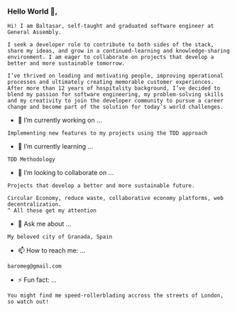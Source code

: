 ### Hello World 👋,
```
Hi! I am Baltasar, self-taught and graduated software engineer at General Assembly.

I seek a developer role to contribute to both sides of the stack, share my ideas, and grow in a continued-learning and knowledge-sharing environment. I am eager to collaborate on projects that develop a better and more sustainable tomorrow.

I’ve thrived on leading and motivating people, improving operational processes and ultimately creating memorable customer experiences. After more than 12 years of hospitality background, I’ve decided to blend my passion for software engineering, my problem-solving skills and my creativity to join the developer community to pursue a career change and become part of the solution for today’s world challenges.

```
- 🔭 I’m currently working on ...
```
Implementing new features to my projects using the TDD approach 
```
- 🌱 I’m currently learning ...
```
TDD Methodology
```
- 👯 I’m looking to collaborate on ...
```
Projects that develop a better and more sustainable future.

Circular Economy, reduce waste, collaborative economy platforms, web decentralization. 
^ All these get my attention
```
- 💬 Ask me about ...
```
My beloved city of Granada, Spain
```
- 📫 How to reach me: ...
```
baromeg@gmail.com
```
- ⚡ Fun fact: ...
```
You might find me speed-rollerblading accross the streets of London, so watch out!
```

